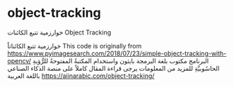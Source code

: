 # object-tracking
خوارزمية تتبع الكائنات Object Tracking

خوارزمية تتبع الكائناتاً This code is originally from https://www.pyimagesearch.com/2018/07/23/simple-object-tracking-with-opencv/ البرنامج مكتوب بلغة البرمجة بايثون واستخدام المكتبةُ المفتوحةُ للرُّؤيةِ الحاسُوبيَّةِ 
للمزيد من المعلومات يرجى قراءة المقال كاملاً على منصة الذكاء الصناعي باللغة العربية https://aiinarabic.com/object-tracking/
